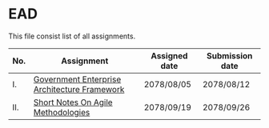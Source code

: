 # EAD

This file consist list of all assignments.

| No. | Assignment | Assigned date | Submission date |
| ------ | ------ | ------ | ------ |
| I. |  [Government Enterprise Architecture Framework] | 2078/08/05 | 2078/08/12 |
| II. |[Short Notes On Agile Methodologies] | 2078/09/19 | 2078/09/26 |

[Government Enterprise Architecture Framework]: https://github.com/parajuliamit/EAD/blob/master/Assignment/Assignment1/Government%20Architecture.md
[Short Notes On Agile Methodologies]: https://github.com/parajuliamit/EAD/tree/master/Assignment/Assignment%202
